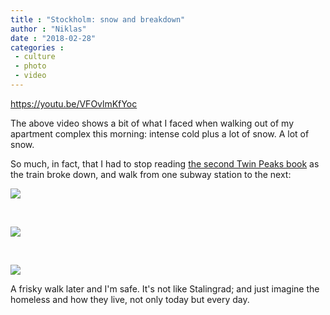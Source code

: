```yaml
---
title : "Stockholm: snow and breakdown"
author : "Niklas"
date : "2018-02-28"
categories : 
 - culture
 - photo
 - video
---
```


https://youtu.be/VFOvlmKfYoc

The above video shows a bit of what I faced when walking out of my apartment complex this morning: intense cold plus a lot of snow. A lot of snow.

So much, in fact, that I had to stop reading [the second Twin Peaks book](http://twinpeaks.wikia.com/wiki/Twin_Peaks:_The_Final_Dossier) as the train broke down, and walk from one subway station to the next:

[![](https://niklasblog.com/wp-content/DSC_0004.jpg)](https://niklasblog.com/wp-content/DSC_0004.jpg)

 

[![](https://niklasblog.com/wp-content/DSC_0005.jpg)](https://niklasblog.com/wp-content/DSC_0005.jpg)

 

[![](https://niklasblog.com/wp-content/DSC_0006.jpg)](https://niklasblog.com/wp-content/DSC_0006.jpg)

A frisky walk later and I'm safe. It's not like Stalingrad; and just imagine the homeless and how they live, not only today but every day.
